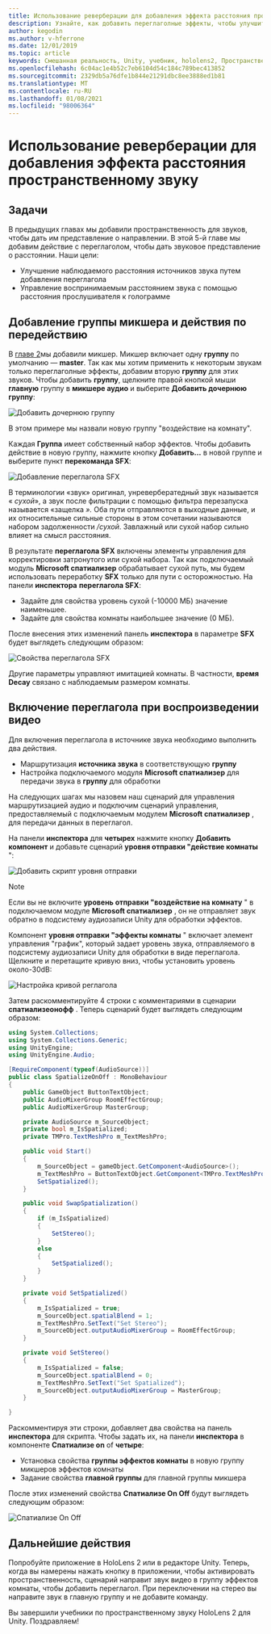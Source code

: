 ```yaml
---
title: Использование реверберации для добавления эффекта расстояния пространственному звуку
description: Узнайте, как добавить переглаголные эффекты, чтобы улучшить смысл варианта расстояния до пространственного звука в приложении смешанной реальности.
author: kegodin
ms.author: v-hferrone
ms.date: 12/01/2019
ms.topic: article
keywords: Смешанная реальность, Unity, учебник, hololens2, Пространственный звук, МРТК, набор средств для смешанной реальности, UWP, Windows 10, ХРТФ, функция передачи, связанная с головным управлением, переглагол, Microsoft Спатиализер, аудио микшер, переглаголы SFX
ms.openlocfilehash: 6c04ac1e4b52c7eb6104d54c184c789bec413852
ms.sourcegitcommit: 2329db5a76dfe1b844e21291dbc8ee3888ed1b81
ms.translationtype: MT
ms.contentlocale: ru-RU
ms.lasthandoff: 01/08/2021
ms.locfileid: "98006364"
---
```

# <a name="using-reverb-to-add-distance-to-spatial-audio"></a>Использование реверберации для добавления эффекта расстояния пространственному звуку

## <a name="objectives"></a>Задачи

В предыдущих главах мы добавили пространственность для звуков, чтобы дать им представление о направлении. В этой 5-й главе мы добавим действие с переглаголом, чтобы дать звуковое представление о расстоянии. Наши цели:
* Улучшение наблюдаемого расстояния источников звука путем добавления переглагола
* Управление воспринимаемым расстоянием звука с помощью расстояния прослушивателя к голограмме

## <a name="add-a-mixer-group-and-a-reverb-effect"></a>Добавление группы микшера и действия по передействию

В [главе 2](unity-spatial-audio-ch2.md)мы добавили микшер. Микшер включает одну **группу** по умолчанию — **master**. Так как мы хотим применить к некоторым звукам только переглаголные эффекты, добавим вторую **группу** для этих звуков. Чтобы добавить **группу**, щелкните правой кнопкой мыши **главную** группу в **микшере аудио** и выберите **Добавить дочернюю группу**:

![Добавить дочернюю группу](images/spatial-audio/add-child-group.png)

В этом примере мы назвали новую группу "воздействие на комнату".

Каждая **Группа** имеет собственный набор эффектов. Чтобы добавить действие в новую группу, нажмите кнопку **Добавить...** в новой группе и выберите пункт **перекоманда SFX**:

![Добавление переглагола SFX](images/spatial-audio/add-sfx-reverb.png)

В терминологии «звук» оригинал, унревербератедный звук называется « _сухой_», а звук после фильтрации с помощью фильтра перезапуска называется «защелка _»._ Оба пути отправляются в выходные данные, и их относительные сильные стороны в этом сочетании называются набором задолженности _/сухой_. Завлажный или сухой набор сильно влияет на смысл расстояния.

В результате **переглагола SFX** включены элементы управления для корректировки затронутого или сухой набора. Так как подключаемый модуль **Microsoft спатиализер** обрабатывает сухой путь, мы будем использовать переработку **SFX** только для пути с осторожностью. На панели **инспектора** **переглагола SFX**:
* Задайте для свойства уровень сухой (-10000 МБ) значение наименьшее.
* Задайте для свойства комнаты наибольшее значение (0 МБ).

После внесения этих изменений панель **инспектора** в параметре **SFX** будет выглядеть следующим образом:

![Свойства переглагола SFX](images/spatial-audio/sfx-reverb-properties.png)

Другие параметры управляют имитацией комнаты. В частности, **время Decay** связано с наблюдаемым размером комнаты. 

## <a name="enable-reverb-on-the-video-playback"></a>Включение переглагола при воспроизведении видео

Для включения переглагола в источнике звука необходимо выполнить два действия.
* Маршрутизация **источника звука** в соответствующую **группу**
* Настройка подключаемого модуля **Microsoft спатиализер** для передачи звука в **группу** для обработки

На следующих шагах мы назовем наш сценарий для управления маршрутизацией аудио и подключим сценарий управления, предоставляемый с подключаемым модулем **Microsoft спатиализер** , для передачи данных в переглагол.

На панели **инспектора** для **четырех** нажмите кнопку **Добавить компонент** и добавьте сценарий **уровня отправки "действие комнаты** ":

![Добавить скрипт уровня отправки](images/spatial-audio/add-send-level-script.png)

> [!NOTE]
> Если вы не включите **уровень отправки "воздействие на комнату** " в подключаемом модуле **Microsoft спатиализер** , он не отправляет звук обратно в подсистему аудиозаписи Unity для обработки эффектов.

Компонент **уровня отправки "эффекты комнаты** " включает элемент управления "график", который задает уровень звука, отправляемого в подсистему аудиозаписи Unity для обработки в виде переглагола. Щелкните и перетащите кривую вниз, чтобы установить уровень около-30dB:

![Настройка кривой реглагола](images/spatial-audio/adjust-reverb-curve.png)

Затем раскомментируйте 4 строки с комментариями в сценарии **спатиализеонофф** . Теперь сценарий будет выглядеть следующим образом:
```c#
using System.Collections;
using System.Collections.Generic;
using UnityEngine;
using UnityEngine.Audio;

[RequireComponent(typeof(AudioSource))]
public class SpatializeOnOff : MonoBehaviour
{
    public GameObject ButtonTextObject;
    public AudioMixerGroup RoomEffectGroup;
    public AudioMixerGroup MasterGroup;

    private AudioSource m_SourceObject;
    private bool m_IsSpatialized;
    private TMPro.TextMeshPro m_TextMeshPro;

    public void Start()
    {
        m_SourceObject = gameObject.GetComponent<AudioSource>();
        m_TextMeshPro = ButtonTextObject.GetComponent<TMPro.TextMeshPro>();
        SetSpatialized();
    }

    public void SwapSpatialization()
    {
        if (m_IsSpatialized)
        {
            SetStereo();
        }
        else
        {
            SetSpatialized();
        }
    }

    private void SetSpatialized()
    {
        m_IsSpatialized = true;
        m_SourceObject.spatialBlend = 1;
        m_TextMeshPro.SetText("Set Stereo");
        m_SourceObject.outputAudioMixerGroup = RoomEffectGroup;
    }

    private void SetStereo()
    {
        m_IsSpatialized = false;
        m_SourceObject.spatialBlend = 0;
        m_TextMeshPro.SetText("Set Spatialized");
        m_SourceObject.outputAudioMixerGroup = MasterGroup;
    }

}
```

Раскомментируя эти строки, добавляет два свойства на панель **инспектора** для скрипта. Чтобы задать их, на панели **инспектора** в компоненте **Спатиализе on** of **четыре**:
* Установка свойства **группы эффектов комнаты** в новую группу микшеров эффектов комнаты
* Задание свойства **главной группы** для главной группы микшера

После этих изменений свойства **Спатиализе On Off** будут выглядеть следующим образом:

![Спатиализе On Off](images/spatial-audio/spatialize-on-off-extended.png)

## <a name="next-steps"></a>Дальнейшие действия

Попробуйте приложение в HoloLens 2 или в редакторе Unity. Теперь, когда вы намерены нажать кнопку в приложении, чтобы активировать пространственность, сценарий направит звук видео в группу эффектов комнаты, чтобы добавить переглагол. При переключении на стерео вы направите звук в главную группу и не добавите команду.

Вы завершили учебники по пространственному звуку HoloLens 2 для Unity. Поздравляем!


